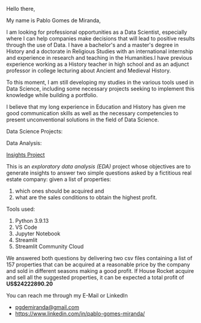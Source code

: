 Hello there,

My name is Pablo Gomes de Miranda, 

I am looking for professional opportunities as a Data Scientist, especially where I can help companies make decisions that will lead to positive results through the use of Data.
I have a bachelor's and a master's degree in History and a doctorate in Religious Studies with an international internship and experience in research and teaching in the Humanities.I have previous experience working as a History teacher in high school and as an adjunct professor in college lecturing about Ancient and Medieval History.

To this moment, I am still developing my studies in the various tools used in Data Science, including some necessary projects seeking to implement this knowledge while building a portfolio. 

I believe that my long experience in Education and History has given me good communication skills as well as the necessary competencies to present unconventional solutions in the field of Data Science.

Data Science Projects:

Data Analysis:

[Insights Project](https://github.com/pgdemiranda/house_rocket)

This is an *exploratory data analysis (EDA)* project whose objectives are to generate insights to answer two simple questions asked by 
a fictitious real estate company: given a list of properties:

1. which ones should be acquired and 
2. what are the sales conditions to obtain the highest profit.

Tools used:
1. Python 3.9.13
2. VS Code
3. Jupyter Notebook
4. Streamlit
5. Streamlit Community Cloud

We answered both questions by delivering two csv files containing a list of 157 properties that can be acquired at a reasonable price by the company and sold in different seasons making a good profit. If House Rocket acquire and sell all the suggested properties, it can be expected a total profit of **US$24222890.20**


You can reach me through my E-Mail or LinkedIn
- pgdemiranda@gmail.com
- https://www.linkedin.com/in/pablo-gomes-miranda/
